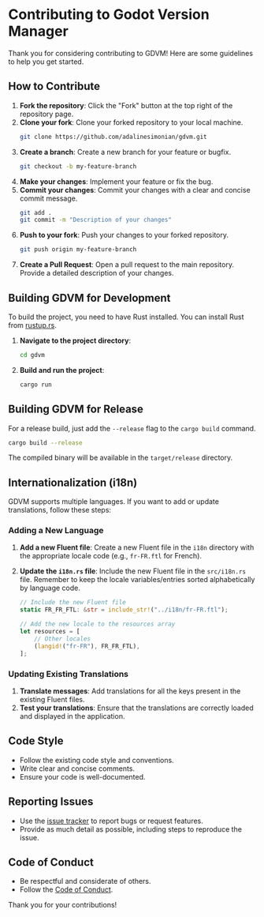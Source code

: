 # Contributing to Godot Version Manager

Thank you for considering contributing to GDVM! Here are some guidelines to help you get started.

## How to Contribute

1. **Fork the repository**: Click the "Fork" button at the top right of the repository page.
2. **Clone your fork**: Clone your forked repository to your local machine.
   ```sh
   git clone https://github.com/adalinesimonian/gdvm.git
   ```
3. **Create a branch**: Create a new branch for your feature or bugfix.
   ```sh
   git checkout -b my-feature-branch
   ```
4. **Make your changes**: Implement your feature or fix the bug.
5. **Commit your changes**: Commit your changes with a clear and concise commit message.
   ```sh
   git add .
   git commit -m "Description of your changes"
   ```
6. **Push to your fork**: Push your changes to your forked repository.
   ```sh
   git push origin my-feature-branch
   ```
7. **Create a Pull Request**: Open a pull request to the main repository. Provide a detailed description of your changes.

## Building GDVM for Development

To build the project, you need to have Rust installed. You can install Rust from [rustup.rs](https://rustup.rs/).

1. **Navigate to the project directory**:
   ```sh
   cd gdvm
   ```
2. **Build and run the project**:
   ```sh
   cargo run
   ```

## Building GDVM for Release

For a release build, just add the `--release` flag to the `cargo build` command.

```sh
cargo build --release
```

The compiled binary will be available in the `target/release` directory.

## Internationalization (i18n)

GDVM supports multiple languages. If you want to add or update translations, follow these steps:

### Adding a New Language

1. **Add a new Fluent file**: Create a new Fluent file in the `i18n` directory with the appropriate locale code (e.g., `fr-FR.ftl` for French).
2. **Update the `i18n.rs` file**: Include the new Fluent file in the `src/i18n.rs` file. Remember to keep the locale variables/entries sorted alphabetically by language code.

   ```rust
   // Include the new Fluent file
   static FR_FR_FTL: &str = include_str!("../i18n/fr-FR.ftl");

   // Add the new locale to the resources array
   let resources = [
       // Other locales
       (langid!("fr-FR"), FR_FR_FTL),
   ];
   ```

### Updating Existing Translations

1. **Translate messages**: Add translations for all the keys present in the existing Fluent files.
2. **Test your translations**: Ensure that the translations are correctly loaded and displayed in the application.

## Code Style

- Follow the existing code style and conventions.
- Write clear and concise comments.
- Ensure your code is well-documented.

## Reporting Issues

- Use the [issue tracker](https://github.com/adalinesimonian/gdvm/issues) to report bugs or request features.
- Provide as much detail as possible, including steps to reproduce the issue.

## Code of Conduct

- Be respectful and considerate of others.
- Follow the [Code of Conduct](CODE_OF_CONDUCT.md).

Thank you for your contributions!
